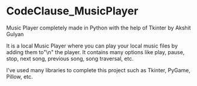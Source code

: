 # CodeClause_MusicPlayer
Music Player completely made in Python with the help of Tkinter by Akshit Gulyan 


It is a local Music Player where you can play your local music files by adding them to"\n" the player.
It contains many options like play, pause, stop, next song, previous song, song traversal, etc.

I've used many libraries to complete this project such as Tkinter, PyGame, Pillow, etc.
